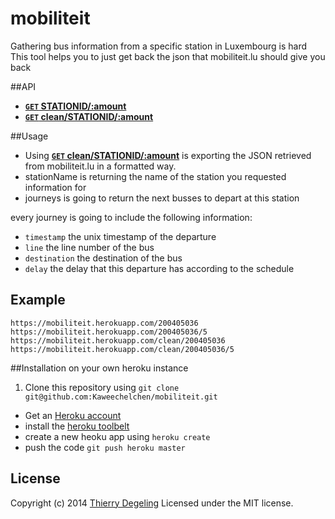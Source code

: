 mobiliteit
==========

Gathering bus information from a specific station in Luxembourg is hard
This tool helps you to just get back the json that mobiliteit.lu should give you back

##API
- **[<code>GET</code> STATIONID/:amount](https://mobiliteit.herokuapp.com/200405036/5)**
- **[<code>GET</code> clean/STATIONID/:amount](https://mobiliteit.herokuapp.com/clean/200405036/5)**

##Usage

- Using **[<code>GET</code> clean/STATIONID/:amount](https://mobiliteit.herokuapp.com/clean/200405036/5)** is exporting the JSON retrieved from mobiliteit.lu in a formatted way.
- stationName is returning the name of the station you requested information for
- journeys is going to return the next busses to depart at this station

every journey is going to include the following information:
- <code>timestamp</code> the unix timestamp of the departure
- <code>line</code> the line number of the bus
- <code>destination</code> the destination of the bus
- <code>delay</code> the delay that this departure has according to the schedule

## Example

    https://mobiliteit.herokuapp.com/200405036
    https://mobiliteit.herokuapp.com/200405036/5
    https://mobiliteit.herokuapp.com/clean/200405036
    https://mobiliteit.herokuapp.com/clean/200405036/5

##Installation on your own heroku instance

1. Clone this repository using `git clone git@github.com:Kaweechelchen/mobiliteit.git`
* Get an [Heroku account](https://id.heroku.com/signup)
* install the [heroku toolbelt](https://toolbelt.heroku.com/)
* create a new heoku app using `heroku create`
* push the code `git push heroku master`

## License
Copyright (c) 2014 [Thierry Degeling](https://github.com/Kaweechelchen)
Licensed under the MIT license.
